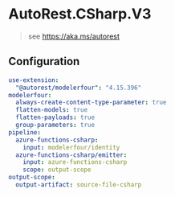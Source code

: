 # AutoRest.CSharp.V3
> see https://aka.ms/autorest

## Configuration
```yaml
use-extension:
  "@autorest/modelerfour": "4.15.396"
modelerfour:
  always-create-content-type-parameter: true
  flatten-models: true
  flatten-payloads: true
  group-parameters: true
pipeline:
  azure-functions-csharp:
    input: modelerfour/identity
  azure-functions-csharp/emitter:
    input: azure-functions-csharp
    scope: output-scope
output-scope:
  output-artifact: source-file-csharp
```
